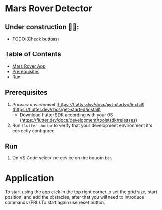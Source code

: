 # Mars Rover Detector  

## Under construction  🧱👷:
- TODO:(Check buttons)

## Table of Contents

  - [Mars Rover App](#mars_rover_app)
  - [Prerequisites](#prerequisites)
  - [Run](#run)
 


## Prerequisites

1. Prepare environment [https://flutter.dev/docs/get-started/install](https://flutter.dev/docs/get-started/install)
   - Download flutter SDK according with your OS (<https://flutter.dev/docs/development/tools/sdk/releases>)
2. Run `flutter doctor` to verify that your development environment it's correctly configured


## Run

1. On VS Code select the device on the bottom bar.



# Application


To start using the app click in the top right corner to set the grid size, start position, and add the obstacles, after that you will need to introduce commands (FRL).To start again use reset button.


